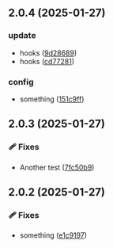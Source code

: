 ## 2.0.4 (2025-01-27)

### update

- hooks ([9d28689](https://github.com/controladad/ng-base/commit/9d28689))
- hooks ([cd77281](https://github.com/controladad/ng-base/commit/cd77281))

### config

- something ([151c9ff](https://github.com/controladad/ng-base/commit/151c9ff))

## 2.0.3 (2025-01-27)

### 🩹 Fixes

- Another test ([7fc50b9](https://github.com/controladad/ng-base/commit/7fc50b9))

## 2.0.2 (2025-01-27)

### 🩹 Fixes

- something ([e1c9197](https://github.com/controladad/ng-base/commit/e1c9197))
